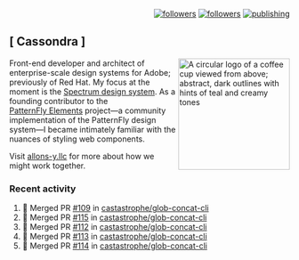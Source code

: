 <p align="right"><a rel="me" href="https://front-end.social/@castastrophe">
    <img alt="followers" title="Follow me on Mastodon" src="https://img.shields.io/mastodon/follow/109297102751309835?domain=https%3A%2F%2Ffront-end.social&label=Follow&logo=mastodon&logoColor=white&style=for-the-badge&labelColor=008080&color=006969"/></a>
  <a href="https://codepen.io/castastrophe/">
    <img alt="followers" title="Follow me on CodePen" src="https://img.shields.io/badge/23-1?color=640464&labelColor=7c007c&style=for-the-badge&logo=codepen&label=Follow"/></a>
<a href="https://castastrophe.medium.com/">
    <img alt="publishing" title="View articles on Medium" src="https://img.shields.io/badge/107-1?color=666&labelColor=444&label=subscribe&logo=medium&logoColor=white&style=for-the-badge"/></a>
</p>

## [&nbsp;Cassondra&nbsp;]

<img align="right" src="https://github-production-user-asset-6210df.s3.amazonaws.com/1840295/253016758-ba468774-1cd3-42c2-8f43-947b5eeb5edf.png" height="200" alt="A circular logo of a coffee cup viewed from above; abstract, dark outlines with hints of teal and creamy tones">

Front-end developer and architect of enterprise-scale design systems for Adobe; previously of Red Hat. My focus at the moment is the [Spectrum design system](https://github.com/adobe/spectrum-css). As a founding contributor to the [PatternFly&nbsp;Elements](https://github.com/patternfly/patternfly-elements) project&mdash;a community implementation of the PatternFly design system&mdash;I became intimately familiar with the nuances of styling web components.

Visit [allons-y.llc](http://allons-y.llc/) for more about how we might work together.

### Recent activity

<!--START_SECTION:activity-->
1. 🎉 Merged PR [#109](https://github.com/castastrophe/glob-concat-cli/pull/109) in [castastrophe/glob-concat-cli](https://github.com/castastrophe/glob-concat-cli)
2. 🎉 Merged PR [#115](https://github.com/castastrophe/glob-concat-cli/pull/115) in [castastrophe/glob-concat-cli](https://github.com/castastrophe/glob-concat-cli)
3. 🎉 Merged PR [#112](https://github.com/castastrophe/glob-concat-cli/pull/112) in [castastrophe/glob-concat-cli](https://github.com/castastrophe/glob-concat-cli)
4. 🎉 Merged PR [#113](https://github.com/castastrophe/glob-concat-cli/pull/113) in [castastrophe/glob-concat-cli](https://github.com/castastrophe/glob-concat-cli)
5. 🎉 Merged PR [#114](https://github.com/castastrophe/glob-concat-cli/pull/114) in [castastrophe/glob-concat-cli](https://github.com/castastrophe/glob-concat-cli)
<!--END_SECTION:activity-->
